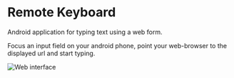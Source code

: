 # Remote Keyboard

Android application for typing text using a web form.

Focus an input field on your android phone, point your web-browser
to the displayed url and start typing. 

![Web interface](https://dl.dropbox.com/u/8080594/screenshot-web.png)